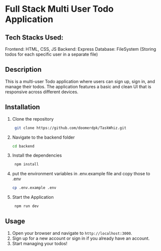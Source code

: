 # Full Stack Multi User Todo Application 

## Tech Stacks Used:
Frontend: HTML, CSS, JS
Backend: Express
Database: FileSystem (Storing todos for each specific user in a separate file) 

## Description
This is a multi-user Todo application where users can sign up, sign in, and manage their todos. 
The application features a basic and clean UI that is responsive across different devices.

## Installation

1. Clone the repository
   ```sh
    git clone https://github.com/doomerdpk/TaskWhiz.git
    ```
2. Navigate to the backend folder
    ```sh
    cd backend
    ```
3. Install the dependencies
   ```sh
    npm install
    ```
4. put the environment variables in .env.example file and copy those to .env
   ```sh
   cp .env.example .env
   ```
5. Start the Application
   ```sh
    npm run dev
    ```

## Usage

1. Open your browser and navigate to `http://localhost:3000`.
2. Sign up for a new account or sign in if you already have an account.
3. Start managing your todos!
